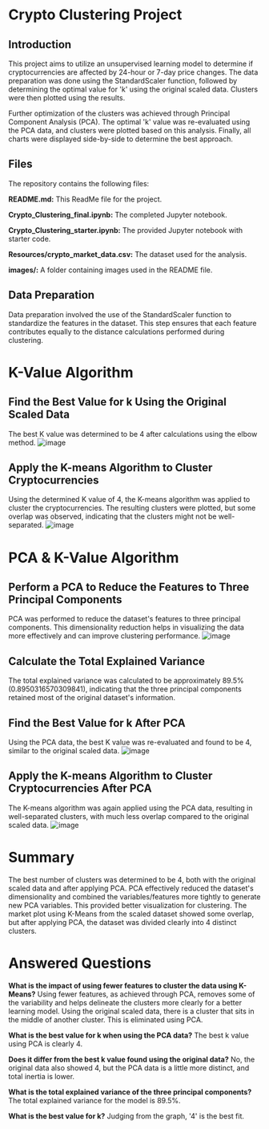 # Crypto Clustering Project

## Introduction
This project aims to utilize an unsupervised learning model to determine if cryptocurrencies are affected by 24-hour or 7-day price changes. The data preparation was done using the StandardScaler function, followed by determining the optimal value for 'k' using the original scaled data. Clusters were then plotted using the results.

Further optimization of the clusters was achieved through Principal Component Analysis (PCA). The optimal 'k' value was re-evaluated using the PCA data, and clusters were plotted based on this analysis. Finally, all charts were displayed side-by-side to determine the best approach.

## Files
The repository contains the following files:

**README.md:** This ReadMe file for the project.

**Crypto_Clustering_final.ipynb:** The completed Jupyter notebook.

**Crypto_Clustering_starter.ipynb:** The provided Jupyter notebook with starter code.

**Resources/crypto_market_data.csv:** The dataset used for the analysis.

**images/:** A folder containing images used in the README file.

## Data Preparation
Data preparation involved the use of the StandardScaler function to standardize the features in the dataset. This step ensures that each feature contributes equally to the distance calculations performed during clustering.

# K-Value Algorithm
## Find the Best Value for k Using the Original Scaled Data
The best K value was determined to be 4 after calculations using the elbow method.
![image](https://github.com/user-attachments/assets/3eaa8e7b-4298-4247-9938-e27803bef355)

## Apply the K-means Algorithm to Cluster Cryptocurrencies
Using the determined K value of 4, the K-means algorithm was applied to cluster the cryptocurrencies. The resulting clusters were plotted, but some overlap was observed, indicating that the clusters might not be well-separated.
![image](https://github.com/user-attachments/assets/272000c3-f8c7-4b7a-b253-63c3e3d4a152)


# PCA & K-Value Algorithm
## Perform a PCA to Reduce the Features to Three Principal Components
PCA was performed to reduce the dataset's features to three principal components. This dimensionality reduction helps in visualizing the data more effectively and can improve clustering performance.
![image](https://github.com/user-attachments/assets/240ea27e-58d7-4fc2-a5d2-5fc9dbce9556)


## Calculate the Total Explained Variance
The total explained variance was calculated to be approximately 89.5% (0.8950316570309841), indicating that the three principal components retained most of the original dataset's information.

## Find the Best Value for k After PCA
Using the PCA data, the best K value was re-evaluated and found to be 4, similar to the original scaled data.
![image](https://github.com/user-attachments/assets/36a7e69d-577d-43d2-a5a9-12b38f824b2f)

## Apply the K-means Algorithm to Cluster Cryptocurrencies After PCA
The K-means algorithm was again applied using the PCA data, resulting in well-separated clusters, with much less overlap compared to the original scaled data.
![image](https://github.com/user-attachments/assets/aca9138e-6b6a-48db-8b13-802fcb61acb4)


# Summary
The best number of clusters was determined to be 4, both with the original scaled data and after applying PCA. PCA effectively reduced the dataset's dimensionality and combined the variables/features more tightly to generate new PCA variables. This provided better visualization for clustering. The market plot using K-Means from the scaled dataset showed some overlap, but after applying PCA, the dataset was divided clearly into 4 distinct clusters.

# Answered Questions
**What is the impact of using fewer features to cluster the data using K-Means?**
Using fewer features, as achieved through PCA, removes some of the variability and helps delineate the clusters more clearly for a better learning model. Using the original scaled data, there is a cluster that sits in the middle of another cluster. This is eliminated using PCA.

**What is the best value for k when using the PCA data?**
The best k value using PCA is clearly 4.

**Does it differ from the best k value found using the original data?**
No, the original data also showed 4, but the PCA data is a little more distinct, and total inertia is lower.

**What is the total explained variance of the three principal components?**
The total explained variance for the model is 89.5%.

**What is the best value for k?**
Judging from the graph, '4' is the best fit.
